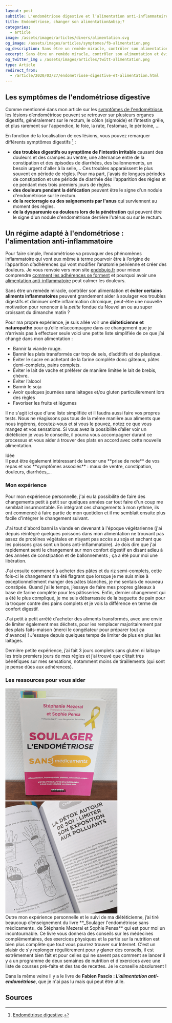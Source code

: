 ```yaml
---
layout: post
subtitle: L'endométriose digestive et l’alimentation anti-inflammatoire
title: Endométriose, changer son alimentation&nbsp;?
categories:
  - article
image: /assets/images/articles/divers/alimentation.svg
og_image: /assets/images/articles/symptomes/fb-alimentation.png
og_description: Sans être un remède miracle, contrôler son alimentation et éviter certains aliments inflammatoires peuvent grandement aider à soulager vos troubles digestifs et diminuer l'inflammation chronique causée par l'endométriose, peut-être une nouvelle motivation pour renoncer à la «petite» fondue du Nouvel an ou au super croissant du dimanche matin ?
excerpt: Sans être un remède miracle, contrôler son alimentation et éviter certains aliments inflammatoires peuvent grandement aider à soulager vos troubles digestifs et diminuer l'inflammation chronique causée par l'endométriose, peut-être une nouvelle motivation pour renoncer à la «petite» fondue du Nouvel an ou au super croissant du dimanche matin ?
og_twitter_img : /assets/images/articles/twitt-alimentation.png
type: Article
redirect_from:
  - /article/2020/03/27/endometriose-digestive-et-alimentation.html
---
```

## Les symptômes de l'endométriose digestive
Comme mentionné dans mon article sur les [symptômes de l'endométriose](/article/2018/10/14/l-endometriose-symptomes.html), les lésions d’endométriose peuvent se retrouver sur plusieurs organes digestifs, généralement sur le rectum, le côlon (sigmoïde) et l’intestin grêle, et plus rarement sur l’appendice, le foie, la rate, l’estomac, le péritoine, …

En fonction de la localisation de ces lésions, vous pouvez remarquer différents symptômes digestifs [^digestif] :
* **des troubles digestifs ou symptôme de l'intestin irritable** causant des douleurs et des crampes au ventre, une alternance entre de la constipation et des épisodes de diarrhées, des ballonnements, un besoin urgent d'aller à la selle,… Ces troubles apparaissent le plus souvent en période de règles. Pour ma part, j'avais de longues périodes de constipation et une période de diarrhée dès l'apparition des règles et ce pendant mes trois premiers jours de règles.
* **des douleurs pendant la défécation** peuvent être le signe d'un nodule d'endométriose sur le rectum.
* **de la rectorragie ou des saignements par l'anus** qui surviennent au moment des règles.
* **de la dyspareunie ou douleurs lors de la pénétration** qui peuvent être le signe d'un nodule d'endométriose derrière l'utérus ou sur le rectum.

## Un régime adapté à l'endométriose : l'alimentation anti-inflammatoire

Pour faire simple, l’endométriose va provoquer des phénomènes inflammatoire qui vont eux même à terme pourvoir être à l’origine de l’apparition d’adhérences qui vont modifier l’anatomie pelvienne et créer des douleurs. Je vous renvoie vers mon site [endobujo.fr](https://endobujo.fr) pour mieux comprendre [comment les adhérences se forment](https://endobujo.fr/savoir/adherences.html) et pourquoi avoir une [alimentation anti-inflammatoire](https://endobujo.fr/controle/alimentation.html) peut calmer les douleurs.

Sans être un remède miracle, contrôler son alimentation et **éviter certains aliments inflammatoires** peuvent grandement aider à soulager vos troubles digestifs et diminuer cette inflammation chronique, peut-être une nouvelle motivation pour renoncer à la _petite_ fondue du Nouvel an ou au super croissant du dimanche matin ?

Pour ma propre expérience, je suis allée voir une **diéteticienne et naturopathe** pour qu’elle m’accompagne dans ce changement que je n’arrivais pas à effectuer seule voici une petite liste simplifiée de ce que j’ai changé dans mon alimentation :
- Bannir la viande rouge.
- Bannir les plats transformés car trop de sels, d’additifs et de plastique.
- Éviter le sucre en achetant de la farine complète donc gâteaux, pâtes demi-complets, pains complets.
- Éviter le lait de vache et préférer de manière limitée le lait de brebis, chèvre.
- Éviter l’alcool
- Bannir le soja
- Avoir quelques journées sans laitages et/ou gluten particulièrement lors des règles
- Favoriser les fruits et légumes
 
Il ne s'agit ici que d'une liste simplifiée et il faudra aussi faire vos propres tests. Nous ne réagissons pas tous de la même manière aux aliments que nous ingérons, écoutez-vous et si vous le pouvez, notez ce que vous mangez et vos sensations. Si vous avez la possibilité d’aller voir un diététicien je vous le conseille, il pourra vous accompagner durant ce processus et vous aider à trouver des plats en accord avec cette nouvelle alimentation.

<div class="big">Idée</div>
<span class="id">Il peut être également intéressant de lancer une **prise de note** de vos repas et vos **symptômes associés** : maux de ventre, constipation, douleurs, diarrhées,…</span> 

### Mon expérience
Pour mon expérience personnelle, j'ai eu la possibilité de faire des changements petit à petit sur quelques années car tout faire d'un coup me semblait insurmontable. En intégrant ces changements à mon rythme, ils ont commencé à faire partie de mon quotidien et il me semblait ensuite plus facile d'intégrer le changement suivant.

J'ai tout d'abord banni la viande en devenant à l'époque végétarienne (j'ai depuis réintégré quelques poissons dans mon alimentation ne trouvant pas assez de protéines végétales en n’ayant pas accès au soja et sachant que les poissons gras sont un bons anti-inflammatoire). Je dois dire que j'ai rapidement senti le changement sur mon confort digestif en disant adieu à des années de constipation et de ballonnements ; ça a été pour moi une libération. 

J'ai ensuite commencé à acheter des pâtes et du riz semi-complets, cette fois-ci le changement n'a été flagrant que lorsque je me suis mise à exceptionnellement manger des pâtes blanches, je me sentais de nouveau constipée. Quand j’ai le temps, j’essaye de faire mes propres gâteaux à base de farine complète pour les pâtisseries. Enfin, dernier changement qui a été le plus compliqué, je me suis débarrassée de la baguette de pain pour la troquer contre des pains complets et je vois la différence en terme de confort digestif.

J'ai petit à petit arrêté d'acheter des aliments transformés, avec une envie de limiter également mes déchets, pour les remplacer majoritairement par des plats faits-maison (merci le congélateur pour préparer tout ça d'avance) ! J'essaye depuis quelques temps de limiter de plus en plus les laitages. 

Dernière petite expérience, j’ai fait 3 jours complets sans gluten ni laitage les trois premiers jours de mes règles et j’ai trouvé que c’était très bénéfiques sur mes sensations, notamment moins de tiraillements (qui sont je pense dûes aux adhérences).

### Les ressources pour vous aider
<div class="articles-img">
    <img src="/assets/images/articles/divers/soulager-endometriose.png" alt="soulager l'endométriose sans médicaments Stéphanie Mezerai Sophie Pensa livre méthode phytothéraphie alimentation" title="Livre Soulager l'endométriose sans médicaments de Stéphanie Mezerai et Sophie Pensa " class="center">
    <img src="/assets/images/articles/divers/soulager-endometriose2.png" alt="soulager l'endométriose sans médicaments Stéphanie Mezerai Sophie Pensa livre méthode phytothéraphie alimentation" title="Livre Soulager l'endométriose sans médicaments de Stéphanie Mezerai et Sophie Pensa " class="center">
</div>  
Outre mon expérience personnelle et le suivi de ma diététicienne, j’ai tiré beaucoup d’enseignement du livre **_Soulager l'endométriose sans médicaments_ de Stéphanie Mezerai et Sophie Pensa** qui est pour moi un incontournable. Ce livre vous donnera des conseils sur les médecines complémentaires, des exercices physiques et la partie sur la nutrition est bien plus complète que tout vous pourrez trouver sur Internet. C'est un plaisir de s'y replonger régulièrement pour y glaner des conseils, il est extrêmement bien fait et pour celles qui ne savent pas comment se lancer il y a un programme de deux semaines de nutrition et d'exercices avec une liste de courses pré-faite et des tas de recettes. Je le conseille absolument !

Dans la même veine il y a le livre de **Fabien Pascio : _L'alimentation anti-endométriose_**, que je n'ai pas lu mais qui peut être utile.

## Sources

[^digestif]: [Endométriose digestive](https://www.chirurgien-digestif.com/endometriose-digestive).